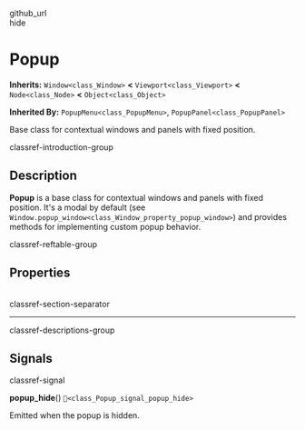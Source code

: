 github\_url  
hide

# Popup

**Inherits:** `Window<class_Window>` **&lt;** `Viewport<class_Viewport>`
**&lt;** `Node<class_Node>` **&lt;** `Object<class_Object>`

**Inherited By:** `PopupMenu<class_PopupMenu>`,
`PopupPanel<class_PopupPanel>`

Base class for contextual windows and panels with fixed position.

classref-introduction-group

## Description

**Popup** is a base class for contextual windows and panels with fixed
position. It's a modal by default (see
`Window.popup_window<class_Window_property_popup_window>`) and provides
methods for implementing custom popup behavior.

classref-reftable-group

## Properties

<table>
<tbody>
<tr>
</tr>
<tr>
</tr>
<tr>
</tr>
<tr>
</tr>
<tr>
</tr>
<tr>
</tr>
</tbody>
</table>

classref-section-separator

------------------------------------------------------------------------

classref-descriptions-group

## Signals

classref-signal

**popup\_hide**() `🔗<class_Popup_signal_popup_hide>`

Emitted when the popup is hidden.
